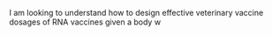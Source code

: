 I am looking to understand how to design effective veterinary vaccine dosages of RNA vaccines given a body w